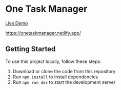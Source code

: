 # One Task Manager

[Live Demo](https://onetaskmanager.netlify.app/)

https://onetaskmanager.netlify.app/
## Getting Started

To use this project locally, follow these steps:

1. Download or clone the code from this repository
2. Run `npm install` to install dependencies
3. Run `npm run dev` to start the development server
